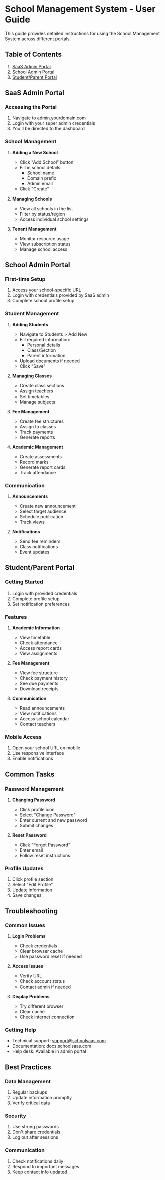 # School Management System - User Guide

This guide provides detailed instructions for using the School Management System across different portals.

## Table of Contents
1. [SaaS Admin Portal](#saas-admin-portal)
2. [School Admin Portal](#school-admin-portal)
3. [Student/Parent Portal](#studentparent-portal)

## SaaS Admin Portal

### Accessing the Portal
1. Navigate to admin.yourdomain.com
2. Login with your super admin credentials
3. You'll be directed to the dashboard

### School Management
1. **Adding a New School**
   - Click "Add School" button
   - Fill in school details:
     - School name
     - Domain prefix
     - Admin email
   - Click "Create"

2. **Managing Schools**
   - View all schools in the list
   - Filter by status/region
   - Access individual school settings

3. **Tenant Management**
   - Monitor resource usage
   - View subscription status
   - Manage school access

## School Admin Portal

### First-time Setup
1. Access your school-specific URL
2. Login with credentials provided by SaaS admin
3. Complete school profile setup

### Student Management
1. **Adding Students**
   - Navigate to Students > Add New
   - Fill required information:
     - Personal details
     - Class/Section
     - Parent information
   - Upload documents if needed
   - Click "Save"

2. **Managing Classes**
   - Create class sections
   - Assign teachers
   - Set timetables
   - Manage subjects

3. **Fee Management**
   - Create fee structures
   - Assign to classes
   - Track payments
   - Generate reports

4. **Academic Management**
   - Create assessments
   - Record marks
   - Generate report cards
   - Track attendance

### Communication
1. **Announcements**
   - Create new announcement
   - Select target audience
   - Schedule publication
   - Track views

2. **Notifications**
   - Send fee reminders
   - Class notifications
   - Event updates

## Student/Parent Portal

### Getting Started
1. Login with provided credentials
2. Complete profile setup
3. Set notification preferences

### Features
1. **Academic Information**
   - View timetable
   - Check attendance
   - Access report cards
   - View assignments

2. **Fee Management**
   - View fee structure
   - Check payment history
   - See due payments
   - Download receipts

3. **Communication**
   - Read announcements
   - View notifications
   - Access school calendar
   - Contact teachers

### Mobile Access
1. Open your school URL on mobile
2. Use responsive interface
3. Enable notifications

## Common Tasks

### Password Management
1. **Changing Password**
   - Click profile icon
   - Select "Change Password"
   - Enter current and new password
   - Submit changes

2. **Reset Password**
   - Click "Forgot Password"
   - Enter email
   - Follow reset instructions

### Profile Updates
1. Click profile section
2. Select "Edit Profile"
3. Update information
4. Save changes

## Troubleshooting

### Common Issues
1. **Login Problems**
   - Check credentials
   - Clear browser cache
   - Use password reset if needed

2. **Access Issues**
   - Verify URL
   - Check account status
   - Contact admin if needed

3. **Display Problems**
   - Try different browser
   - Clear cache
   - Check internet connection

### Getting Help
- Technical support: support@schoolsaas.com
- Documentation: docs.schoolsaas.com
- Help desk: Available in admin portal

## Best Practices

### Data Management
1. Regular backups
2. Update information promptly
3. Verify critical data

### Security
1. Use strong passwords
2. Don't share credentials
3. Log out after sessions

### Communication
1. Check notifications daily
2. Respond to important messages
3. Keep contact info updated
